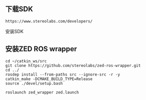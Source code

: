 ## 下载SDK

`https://www.stereolabs.com/developers/`

安装SDK

## 安装ZED ROS wrapper

```
cd ~/catkin_ws/src
git clone https://github.com/stereolabs/zed-ros-wrapper.git
cd ../
rosdep install --from-paths src --ignore-src -r -y
catkin_make -DCMAKE_BUILD_TYPE=Release
source ./devel/setup.bash

```

```
roslaunch zed_wrapper zed.launch
```